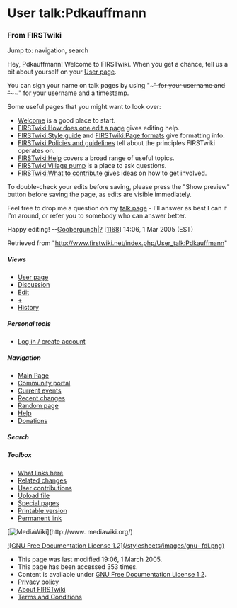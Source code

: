 # User talk:Pdkauffmann

### From FIRSTwiki

Jump to: navigation, search

Hey, Pdkauffmann! Welcome to FIRSTwiki. When you get a chance, tell us a bit
about yourself on your [User
page](/index.php?title=User:Pdkauffmann&action=edit "User:Pdkauffmann" ).

You can sign your name on talk pages by using "~~~" for your username and
"~~~~" for your username and a timestamp.

Some useful pages that you might want to look over:

  * [Welcome](/index.php/FIRSTwiki:New_users_page "FIRSTwiki:New users page" ) is a good place to start. 
  * [FIRSTwiki:How does one edit a page](/index.php/FIRSTwiki:How_does_one_edit_a_page "FIRSTwiki:How does one edit a page" ) gives editing help. 
  * [FIRSTwiki:Style guide](/index.php/FIRSTwiki:Style_guide "FIRSTwiki:Style guide" ) and [FIRSTwiki:Page formats](/index.php/FIRSTwiki:Page_formats "FIRSTwiki:Page formats" ) give formatting info. 
  * [FIRSTwiki:Policies and guidelines](/index.php/FIRSTwiki:Policies_and_guidelines "FIRSTwiki:Policies and guidelines" ) tell about the principles FIRSTwiki operates on. 
  * [FIRSTwiki:Help](/index.php/FIRSTwiki:Help "FIRSTwiki:Help" ) covers a broad range of useful topics. 
  * [FIRSTwiki:Village pump](/index.php/FIRSTwiki:Village_pump "FIRSTwiki:Village pump" ) is a place to ask questions. 
  * [FIRSTwiki:What to contribute](/index.php/FIRSTwiki:What_to_contribute "FIRSTwiki:What to contribute" ) gives ideas on how to get involved. 

To double-check your edits before saving, please press the "Show preview"
button before saving the page, as edits are visible immediately.

Feel free to drop me a question on my [talk
page](/index.php/User_talk:Goobergunch "User talk:Goobergunch" ) \- I'll
answer as best I can if I'm around, or refer you to somebody who can answer
better.

Happy editing! --[Goobergunch](/index.php/User:Goobergunch "User:Goobergunch"
)|[?](/index.php/User_talk:Goobergunch "User talk:Goobergunch" )
[[1168](/index.php/1168 "1168" )] 14:06, 1 Mar 2005 (EST)

Retrieved from "<http://www.firstwiki.net/index.php/User_talk:Pdkauffmann>"

##### Views

  * [User page](/index.php?title=User:Pdkauffmann&action=edit)
  * [Discussion](/index.php/User_talk:Pdkauffmann)
  * [Edit](/index.php?title=User_talk:Pdkauffmann&action=edit)
  * [+](/index.php?title=User_talk:Pdkauffmann&action=edit&section=new)
  * [History](/index.php?title=User_talk:Pdkauffmann&action=history)

##### Personal tools

  * [Log in / create account](/index.php?title=Special:Userlogin&returnto=User_talk:Pdkauffmann)

[](/index.php/Main_Page "Main Page" )

##### Navigation

  * [Main Page](/index.php/Main_Page)
  * [Community portal](/index.php/FIRSTwiki:Community_portal)
  * [Current events](/index.php/Current_events)
  * [Recent changes](/index.php/Special:Recentchanges)
  * [Random page](/index.php/Special:Random)
  * [Help](/index.php/Help:Contents)
  * [Donations](/index.php/FIRSTwiki:Site_support)

##### Search



##### Toolbox

  * [What links here](/index.php/Special:Whatlinkshere/User_talk:Pdkauffmann)
  * [Related changes](/index.php/Special:Recentchangeslinked/User_talk:Pdkauffmann)
  * [User contributions](/index.php/Special:Contributions/Pdkauffmann)
  * [Upload file](/index.php/Special:Upload)
  * [Special pages](/index.php/Special:Specialpages)
  * [Printable version](/index.php?title=User_talk:Pdkauffmann&printable=yes)
  * [Permanent link](/index.php?title=User_talk:Pdkauffmann&oldid=40276)

[![MediaWiki](/skins/common/images/poweredby_mediawiki_88x31.png)](http://www.
mediawiki.org/)

[![GNU Free Documentation License 1.2](/stylesheets/images/gnu-
fdl.png)](http://www.gnu.org/copyleft/fdl.html)

  * This page was last modified 19:06, 1 March 2005.
  * This page has been accessed 353 times.
  * Content is available under [GNU Free Documentation License 1.2](http://www.gnu.org/copyleft/fdl.html "http://www.gnu.org/copyleft/fdl.html" ).
  * [Privacy policy](/index.php/FIRSTwiki:Privacy_policy "FIRSTwiki:Privacy policy" )
  * [About FIRSTwiki](/index.php/FIRSTwiki:About "FIRSTwiki:About" )
  * [Terms and Conditions](/index.php/FIRSTwiki:Terms_and_conditions "FIRSTwiki:Terms and conditions" )

